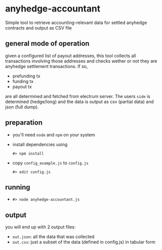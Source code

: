 # anyhedge-accountant

Simple tool to retrieve accounting-relevant data for settled anyhedge contracts and output as CSV file

## general mode of operation

given a configured list of payout addresses, this tool collects all transactions involving those addresses and checks wether or not they are anyhedge settlement transactions. If so, 
 * prefunding tx
 * funding tx
 * payout tx

are all determined and fetched from electrum server. The users `side` is determined (hedge/long) and the data is output as csv (partial data) and json (full dump).

## preparation

 * you'll need `node` and `npm` on your system
 * install dependencies using 

   `#> npm install`

 * copy `config_example.js` to `config.js` 

   `#> edit config.js`

## running 

 * `#> node anyhedge-accountant.js`

## output

you will end up with 2 output files:

  * `out.json`: all the data that was collected
  * `out.csv`: just a subset of the data (defined in config.js) in tabular form


